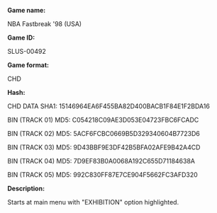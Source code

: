 **Game name:**

NBA Fastbreak '98 (USA)

**Game ID:**

SLUS-00492

**Game format:**

CHD

**Hash:**

CHD DATA SHA1: 15146964EA6F455BA82D400BACB1F84E1F2BDA16

BIN (TRACK 01) MD5: C054218C09AE3D053E04723FBC6FCADC

BIN (TRACK 02) MD5: 5ACF6FCBC0669B5D329340604B7723D6

BIN (TRACK 03) MD5: 9D43BBF9E3DF42B5BFA02AFE9B42A4CD

BIN (TRACK 04) MD5: 7D9EF83B0A0068A192C655D71184638A

BIN (TRACK 05) MD5: 992C830FF87E7CE904F5662FC3AFD320

**Description:**

Starts at main menu with "EXHIBITION" option highlighted.
